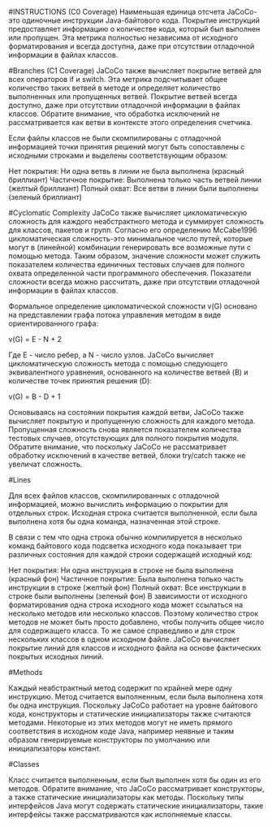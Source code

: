 #INSTRUCTIONS (C0 Coverage)
Наименьшая единица отсчета JaCoCo-это одиночные инструкции Java-байтового кода. Покрытие инструкций предоставляет информацию о количестве кода, который был выполнен или пропущен. Эта метрика полностью независима от исходного форматирования и всегда доступна, даже при отсутствии отладочной информации в файлах классов.

#Branches (C1 Coverage)
JaCoCo также вычисляет покрытие ветвей для всех операторов if и switch. Эта метрика подсчитывает общее количество таких ветвей в методе и определяет количество выполненных или пропущенных ветвей. Покрытие ветвей всегда доступно, даже при отсутствии отладочной информации в файлах классов. Обратите внимание, что обработка исключений не рассматривается как ветви в контексте этого определения счетчика.

Если файлы классов не были скомпилированы с отладочной информацией точки принятия решений могут быть сопоставлены с исходными строками и выделены соответствующим образом:

Нет покрытия: Ни одна ветвь в линии не была выполнена (красный бриллиант)
Частичное покрытие: Выполнена только часть ветвей линии (желтый бриллиант)
Полный охват: Все ветви в линии были выполнены (зеленый бриллиант)

#Cyclomatic Complexity
JaCoCo также вычисляет цикломатическую сложность для каждого неабстрактного метода и суммирует сложность для классов, пакетов и групп. Согласно его определению McCabe1996 цикломатическая сложность-это минимальное число путей, которые могут в (линейной) комбинации генерировать все возможные пути с помощью метода. Таким образом, значение сложности может служить показателем количества единичных тестовых случаев для полного охвата определенной части программного обеспечения. Показатели сложности всегда можно рассчитать, даже при отсутствии отладочной информации в файлах классов.

Формальное определение цикломатической сложности v(G) основано на представлении графа потока управления методом в виде ориентированного графа:

v(G) = E - N + 2

Где E - число ребер, а N - число узлов. JaCoCo вычисляет цикломатическую сложность метода с помощью следующего эквивалентного уравнения, основанного на количестве ветвей (B) и количестве точек принятия решения (D):

v(G) = B - D + 1

Основываясь на состоянии покрытия каждой ветви, JaCoCo также вычисляет покрытую и пропущенную сложность для каждого метода. Пропущенная сложность снова является показателем количества тестовых случаев, отсутствующих для полного покрытия модуля. Обратите внимание, что поскольку JaCoCo не рассматривает обработку исключений в качестве ветвей, блоки try/catch также не увеличат сложность.

#Lines

Для всех файлов классов, скомпилированных с отладочной информацией, можно вычислить информацию о покрытии для отдельных строк. Исходная строка считается выполненной, если была выполнена хотя бы одна команда, назначенная этой строке.

В связи с тем что одна строка обычно компилируется в несколько команд байтового кода подсветка исходного кода показывает три различных состояния для каждой строки содержащей исходный код:

Нет покрытия: Ни одна инструкция в строке не была выполнена (красный фон)
Частичное покрытие: Была выполнена только часть инструкции в строке (желтый фон)
Полный охват: Все инструкции в строке были выполнены (зеленый фон)
В зависимости от исходного форматирования одна строка исходного кода может ссылаться на несколько методов или несколько классов. Поэтому количество строк методов не может быть просто добавлено, чтобы получить общее число для содержащего класса. То же самое справедливо и для строк нескольких классов в одном исходном файле. JaCoCo вычисляет покрытие линий для классов и исходного файла на основе фактических покрытых исходных линий.

#Methods

Каждый неабстрактный метод содержит по крайней мере одну инструкцию. Метод считается выполненным, если была выполнена хотя бы одна инструкция. Поскольку JaCoCo работает на уровне байтового кода, конструкторы и статические инициализаторы также считаются методами. Некоторые из этих методов могут не иметь прямого соответствия в исходном коде Java, например неявные и таким образом генерируемые конструкторы по умолчанию или инициализаторы констант.

#Classes

Класс считается выполненным, если был выполнен хотя бы один из его методов. Обратите внимание, что JaCoCo рассматривает конструкторы, а также статические инициализаторы как методы. Поскольку типы интерфейсов Java могут содержать статические инициализаторы, такие интерфейсы также рассматриваются как исполняемые классы.

